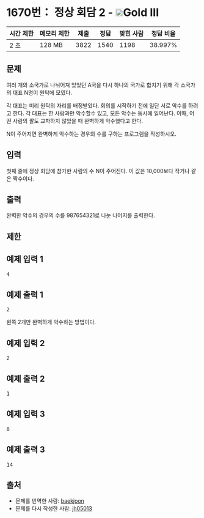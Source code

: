 # 1670번： 정상 회담 2 - <img src="https://static.solved.ac/tier_small/13.svg" style="height:20px" />Gold III


| 시간 제한 | 메모리 제한 | 제출 | 정답 | 맞힌 사람 | 정답 비율 |
| --- | --- | --- | --- | --- | --- |
| 2 초 | 128 MB | 3822 | 1540 | 1198 | 38.997% |


## 문제


여러 개의 소국가로 나뉘어져 있었던 A국을 다시 하나의 국가로 합치기 위해 각 소국가의 대표 N명이 원탁에 모였다.

각 대표는 미리 원탁의 자리를 배정받았다. 회의를 시작하기 전에 일단 서로 악수를 하려고 한다. 각 대표는 한 사람과만 악수할수 있고, 모든 악수는 동시에 일어난다. 이때, 어떤 사람의 팔도 교차하지 않았을 때 완벽하게 악수했다고 한다.

N이 주어지면 완벽하게 악수하는 경우의 수를 구하는 프로그램을 작성하시오.




## 입력


첫째 줄에 정상 회담에 참가한 사람의 수 N이 주어진다. 이 값은 10,000보다 작거나 같은 짝수이다.




## 출력


완벽한 악수의 경우의 수를 987654321로 나눈 나머지를 출력한다.




## 제한




## 예제 입력 1


<pre>4
</pre>


## 예제 출력 1


<pre>2
</pre>



왼쪽 2개만 완벽하게 악수하는 방법이다.






## 예제 입력 2


<pre>2
</pre>


## 예제 출력 2


<pre>1
</pre>




## 예제 입력 3


<pre>8
</pre>


## 예제 출력 3


<pre>14
</pre>






## 출처


- 문제를 번역한 사람: [baekjoon](/user/baekjoon)
- 문제를 다시 작성한 사람: [jh05013](/user/jh05013)




